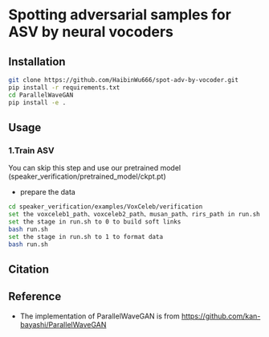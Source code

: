 # Spotting adversarial samples for ASV by neural vocoders

## Installation
```bash
git clone https://github.com/HaibinWu666/spot-adv-by-vocoder.git
pip install -r requirements.txt
cd ParallelWaveGAN
pip install -e .
```

## Usage
### 1.Train ASV 
You can skip this step and use our pretrained model (speaker_verification/pretrained_model/ckpt.pt)
- prepare the data
```bash
cd speaker_verification/examples/VoxCeleb/verification
set the voxceleb1_path、voxceleb2_path、musan_path、rirs_path in run.sh
set the stage in run.sh to 0 to build soft links
bash run.sh
set the stage in run.sh to 1 to format data
bash run.sh
```


## Citation

## Reference
- The implementation of ParallelWaveGAN is from https://github.com/kan-bayashi/ParallelWaveGAN
